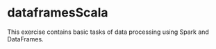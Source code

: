 # dataframesScala
This exercise contains basic tasks of data processing using Spark and DataFrames.
